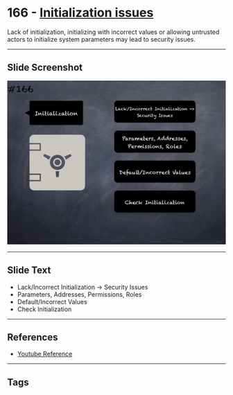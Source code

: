 # 166 - [Initialization issues](Initialization%20issues.md)
Lack of initialization, initializing with incorrect values or allowing untrusted actors to initialize system parameters may lead to security issues.
___
## Slide Screenshot
![0166.jpg](../../images/5.%20Pitfalls%20and%20Best%20Practices%20201/166.jpg)
___
## Slide Text
- Lack/Incorrect Initialization -> Security Issues
- Parameters, Addresses, Permissions, Roles
- Default/Incorrect Values
- Check Initialization
___
## References
- [Youtube Reference](https://youtu.be/IVbEIbIpWUY?t=378)
___
## Tags
